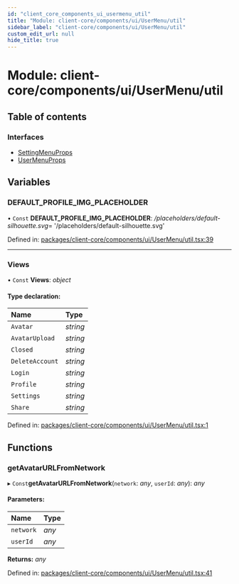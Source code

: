 ```yaml
---
id: "client_core_components_ui_usermenu_util"
title: "Module: client-core/components/ui/UserMenu/util"
sidebar_label: "client-core/components/ui/UserMenu/util"
custom_edit_url: null
hide_title: true
---
```


# Module: client-core/components/ui/UserMenu/util

## Table of contents

### Interfaces

- [SettingMenuProps](../interfaces/client_core_components_ui_usermenu_util.settingmenuprops.md)
- [UserMenuProps](../interfaces/client_core_components_ui_usermenu_util.usermenuprops.md)

## Variables

### DEFAULT\_PROFILE\_IMG\_PLACEHOLDER

• `Const` **DEFAULT\_PROFILE\_IMG\_PLACEHOLDER**: */placeholders/default-silhouette.svg*= '/placeholders/default-silhouette.svg'

Defined in: [packages/client-core/components/ui/UserMenu/util.tsx:39](https://github.com/xr3ngine/xr3ngine/blob/9d253dc38/packages/client-core/components/ui/UserMenu/util.tsx#L39)

___

### Views

• `Const` **Views**: *object*

#### Type declaration:

Name | Type |
:------ | :------ |
`Avatar` | *string* |
`AvatarUpload` | *string* |
`Closed` | *string* |
`DeleteAccount` | *string* |
`Login` | *string* |
`Profile` | *string* |
`Settings` | *string* |
`Share` | *string* |

Defined in: [packages/client-core/components/ui/UserMenu/util.tsx:1](https://github.com/xr3ngine/xr3ngine/blob/9d253dc38/packages/client-core/components/ui/UserMenu/util.tsx#L1)

## Functions

### getAvatarURLFromNetwork

▸ `Const`**getAvatarURLFromNetwork**(`network`: *any*, `userId`: *any*): *any*

#### Parameters:

Name | Type |
:------ | :------ |
`network` | *any* |
`userId` | *any* |

**Returns:** *any*

Defined in: [packages/client-core/components/ui/UserMenu/util.tsx:41](https://github.com/xr3ngine/xr3ngine/blob/9d253dc38/packages/client-core/components/ui/UserMenu/util.tsx#L41)
